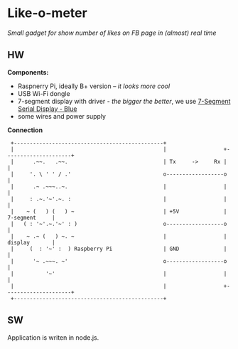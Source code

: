 # Like-o-meter #

*Small gadget for show number of likes on FB page in (almost) real time*

## HW ##

**Components:**

- Raspnerry Pi, ideally B+ version – *it looks more cool*
- USB Wi-Fi dongle
- 7-segment display with driver - *the bigger the better*, we use [7-Segment Serial Display - Blue](https://www.sparkfun.com/products/retired/9765)
- some wires and power supply

**Connection**

     +-----------------------------------------------+
     |                                               |                  +---------------------+
     |      .~~.   .~~.                              | Tx     ->     Rx |                     |
     |     '. \ ' ' / .'                             o------------------o                     |
     |      .~ .~~~..~.                              |                  |                     |
     |     : .~.'~'.~. :                             |                  |                     |
     |    ~ (   ) (   ) ~                            | +5V              |       7-segment     |
     |   ( : '~'.~.'~' : )                           o------------------o                     |
     |    ~ .~ (   ) ~. ~                            |                  |       display       |
     |     (  : '~' :  ) Raspberry Pi                | GND              |                     |
     |      '~ .~~~. ~'                              o------------------o                     |
     |          '~'                                  |                  |                     |
     |                                               |                  +---------------------+
     +-----------------------------------------------+  

## SW ##

Application is writen in node.js.
